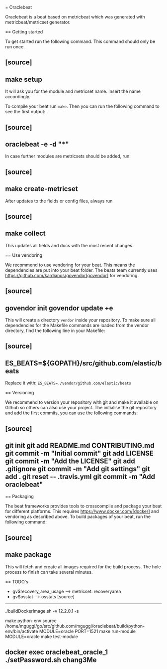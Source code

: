 = Oraclebeat

Oraclebeat is a beat based on metricbeat which was generated with metricbeat/metricset generator.

== Getting started

To get started run the following command. This command should only be run once.

[source]
----
make setup
----

It will ask you for the module and metricset name. Insert the name accordingly.

To compile your beat run `make`. Then you can run the following command to see the first output:

[source]
----
oraclebeat -e -d "*"
----

In case further modules are metricsets should be added, run:

[source]
----
make create-metricset
----

After updates to the fields or config files, always run

[source]
----
make collect
----

This updates all fields and docs with the most recent changes.

== Use vendoring

We recommend to use vendoring for your beat. This means the dependencies are put into your beat folder. The beats team currently uses https://github.com/kardianos/govendor[govendor] for vendoring.

[source]
----
govendor init
govendor update +e
----

This will create a directory `vendor` inside your repository. To make sure all dependencies for the Makefile commands are loaded from the vendor directory, find the following line in your Makefile:

[source]
----
ES_BEATS=${GOPATH}/src/github.com/elastic/beats
----

Replace it with:
`
ES_BEATS=./vendor/github.com/elastic/beats
`

== Versioning

We recommend to version your repository with git and make it available on Github so others can also use your project. The initialise the git repository and add the first commits, you can use the following commands:

[source]
----
git init
git add README.md CONTRIBUTING.md
git commit -m "Initial commit"
git add LICENSE
git commit -m "Add the LICENSE"
git add .gitignore
git commit -m "Add git settings"
git add .
git reset -- .travis.yml
git commit -m "Add oraclebeat"
----

== Packaging

The beat frameworks provides tools to crosscompile and package your beat for different platforms. This requires https://www.docker.com/[docker] and vendoring as described above. To build packages of your beat, run the following command:

[source]
----
make package
----

This will fetch and create all images required for the build process. The hole process to finish can take several minutes.

== TODO's

* gv$recovery_area_usage –&gt; metricset: recoveryarea
* gv$osstat –&gt; osstats
[source]
----
./buildDockerImage.sh -v 12.2.0.1 -s

make python-env
source /home/mguggi/go/src/github.com/mguggi/oraclebeat/build/python-env/bin/activate
MODULE=oracle PORT=1521 make run-module
MODULE=oracle make test-module

docker exec oraclebeat_oracle_1 ./setPassword.sh chang3Me
----
